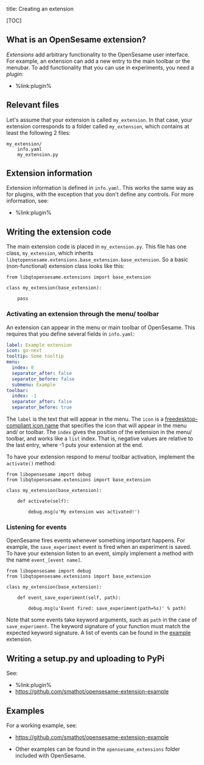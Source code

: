 title: Creating an extension

[TOC]

## What is an OpenSesame extension?

*Extensions* add arbitrary functionality to the OpenSesame user interface. For example, an extension can add a new entry to the main toolbar or the menubar. To add functionality that you can use in experiments, you need a *plugin*:

- %link:plugin%

## Relevant files

Let's assume that your extension is called `my_extension`. In that case, your extension corresponds to a folder called `my_extension`, which contains at least the following 2 files:

	my_extension/
		info.yaml
		my_extension.py

## Extension information

Extension information is defined in `info.yaml`. This works the same way as for plugins, with the exception that you don't define any controls. For more information, see:

- %link:plugin%

## Writing the extension code

The main extension code is placed in `my_extension.py`. This file has one class, `my_extension`, which inherits `libqtopensesame.extensions.base_extension.base_extension`. So a basic (non-functional) extension class looks like this:

~~~ .python
from libqtopensesame.extensions import base_extension

class my_extension(base_extension):

	pass
~~~

### Activating an extension through the menu/ toolbar

An extension can appear in the menu or main toolbar of OpenSesame. This requires that you define several fields in `info.yaml`:

~~~ .yaml
label: Example extension
icon: go-next
tooltip: Some tooltip
menu:
  index: 0
  separator_after: false
  separator_before: false
  submenu: Example
toolbar:
  index: -1
  separator_after: false
  separator_before: true
~~~

The `label` is the text that will appear in the menu. The `icon` is a [freedesktop-compliant icon name][icon-spec] that specifies the icon that will appear in the menu and/ or toolbar. The `index` gives the position of the extension in the menu/ toolbar, and works like a `list` index. That is, negative values are relative to the last entry, where -1 puts your extension at the end.

To have your extension respond to menu/ toolbar activation, implement the `activate()` method:

~~~ .python
from libopensesame import debug
from libqtopensesame.extensions import base_extension

class my_extension(base_extension):

	def activate(self):

		debug.msg(u'My extension was activated!')
~~~

### Listening for events

OpenSesame fires events whenever something important happens. For example, the `save_experiment` event is fired when an experiment is saved. To have your extension listen to an event, simply implement a method with the name `event_[event name]`.

~~~ .python
from libopensesame import debug
from libqtopensesame.extensions import base_extension

class my_extension(base_extension):

	def event_save_experiment(self, path):

		debug.msg(u'Event fired: save_experiment(path=%s)' % path)
~~~

Note that some events take keyword arguments, such as `path` in the case of `save_experiment`. The keyword signature of your function must match the expected keyword signature. A list of events can be found in the [example] extension.

## Writing a setup.py and uploading to PyPi

See:

- %link:plugin%
- <https://github.com/smathot/opensesame-extension-example>

## Examples

For a working example, see:

- <https://github.com/smathot/opensesame-extension-example>

- Other examples can be found in the `opensesame_extensions` folder included with OpenSesame.

[example]: https://github.com/smathot/OpenSesame/tree/master/extensions/example
[icon-spec]: http://standards.freedesktop.org/icon-naming-spec/icon-naming-spec-latest.html
